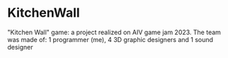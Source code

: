 # KitchenWall
 "Kitchen Wall" game: a project realized on AIV game jam 2023. The team was made of: 1 programmer (me), 4 3D graphic designers and 1 sound designer
